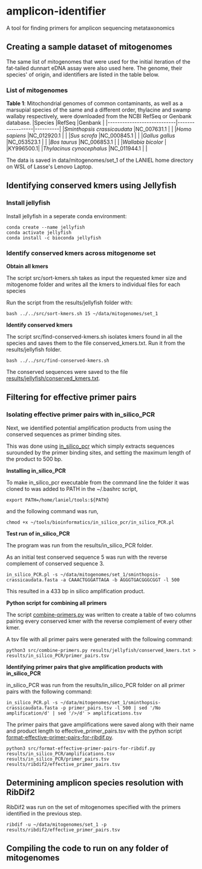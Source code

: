# amplicon-identifier
A tool for finding primers for amplicon sequencing metataxonomics

## Creating a sample dataset of mitogenomes

The same list of mitogenomes that were used for the initial iteration of the fat-tailed dunnart eDNA assay were also used here. The genome, their species' of origin, and identifiers are listed in the table below.

### List of mitogenomes

__Table 1__: Mitochondrial genomes of common contaminants, as well as a marsupial species of the same and a different order, thylacine and swamp wallaby respectively, were downloaded from the NCBI RefSeq or Genbank database.
|Species                     |RefSeq            |Genbank   |
|----------------------------|------------------|----------|
|*Sminthopsis crassicaudata* |NC_007631.1       |          |
|*Homo sapiens*              |NC_012920.1       |          |
|*Sus scrofa*                |NC_000845.1       |          |
|*Gallus gallus*             |NC_053523.1       |          |
|*Bos taurus*                |NC_006853.1       |          |
|*Wallabia bicolor*          |                  |KY996500.1|
|*Thylacinus cynocephalus*    |NC_011944.1       |          |

The data is saved in data/mitogenomes/set_1 of the LANIEL home directory on WSL of Lasse's Lenovo Laptop.

## Identifying conserved kmers using Jellyfish

### Install jellyfish

Install jellyfish in a seperate conda environment:

~~~
conda create --name jellyfish
conda activate jellyfish
conda install -c bioconda jellyfish
~~~

### Identify conserved kmers across mitogenome set

__Obtain all kmers__

The script src/sort-kmers.sh takes as input the requested kmer size and mitogenome folder and writes all the kmers to individual files for each species

Run the script from the results/jellyfish folder with:

~~~
bash ../../src/sort-kmers.sh 15 ~/data/mitogenomes/set_1
~~~

__Identify conserved kmers__

The script src/find-conserved-kmers.sh isolates kmers found in all the species and saves them to the file conserved_kmers.txt. Run it from the results/jellyfish folder.

~~~
bash ../../src/find-conserved-kmers.sh
~~~

The conserved sequences were saved to the file [results/jellyfish/conserved_kmers.txt](results/jellyfish/conserved_kmers.txt).

## Filtering for effective primer pairs

### Isolating effective primer pairs with in_silico_PCR

Next, we identified potential amplification products from using the conserved sequences as primer binding sites.

This was done using [in_silico_pcr](https://github.com/egonozer/in_silico_pcr) which simply extracts sequences surounded by the primer binding sites, and setting the maximum length of the product to 500 bp.

__Installing in_silico_PCR__

To make in_silico_pcr executable from the command line the folder it was cloned to was added to PATH in the ~/.bashrc script,

~~~
export PATH=/home/laniel/tools:${PATH}
~~~

and the following command was run,

~~~
chmod +x ~/tools/bioinformatics/in_silico_pcr/in_silico_PCR.pl
~~~

__Test run of in_silico_PCR__

The program was run from the results/in_silico_PCR folder.

As an initial test conserved sequence 5 was run with the reverse complement of conserved sequence 3.

~~~
in_silico_PCR.pl -s ~/data/mitogenomes/set_1/sminthopsis-crassicaudata.fasta -a CAAACTGGGATTAGA -b AGGGTGACGGGCGGT -l 500
~~~

This resulted in a 433 bp in silico amplification product.

__Python script for combining all primers__

The script [combine-primers.py](src/combine-primers.py) was written to create a table of two columns pairing every conserved kmer with the reverse complement of every other kmer.

A tsv file with all primer pairs were generated with the following command:

~~~
python3 src/combine-primers.py results/jellyfish/conserved_kmers.txt > results/in_silico_PCR/primer_pairs.tsv
~~~

__Identifying primer pairs that give amplification products with in_silico_PCR__

in_silico_PCR was run from the results/in_silico_PCR folder on all primer pairs with the following command:

~~~
in_silico_PCR.pl -s ~/data/mitogenomes/set_1/sminthopsis-crassicaudata.fasta -p primer_pairs.tsv -l 500 | sed '/No amplification/d' | sed '/>/d' > amplifications.tsv
~~~

The primer pairs that gave amplifications were saved along with their name and product length to effective_primer_pairs.tsv with the python script [format-effective-primer-pairs-for-ribdif.py]().

~~~
python3 src/format-effective-primer-pairs-for-ribdif.py results/in_silico_PCR/amplifications.tsv results/in_silico_PCR/primer_pairs.tsv results/ribdif2/effective_primer_pairs.tsv
~~~

## Determining amplicon species resolution with RibDif2

RibDif2 was run on the set of mitogenomes specified with the primers identified in the previous step.

~~~
ribdif -u ~/data/mitogenomes/set_1 -p results/ribdif2/effective_primer_pairs.tsv
~~~

## Compiling the code to run on any folder of mitogenomes

